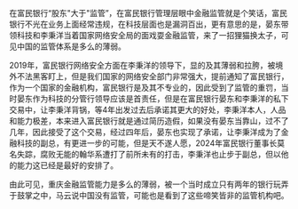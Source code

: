 在富民银行“股东"大于"监管”，在富民银行管理层眼中金融监管就是个笑话，富民银行不光在业务上面经常违规，在科技层面也是漏洞百出，更有意思的是，晏东带领科技和李秉洋当着国家网络安全局的面戏耍金融监管，来了一招狸猫换太子，可见中国的监管体系是多么的薄弱。

   2019年，富民银行网络安全方面在李秉洋的领导下，显的及其薄弱和拉胯，被境外不法黑客盯上，但是我们国家的网络安全部门非常强大，提前通知了富民银行，作为一个国家的金融机构，富民银行是及其不专业的，因此受到了监管的重罚，当时晏东作为科技的分管行领导应该是首责任，但是在富民银行晏东和李秉洋的私下交易中，让李秉洋背锅，等4年出发过去后承诺其更大的好处，李秉洋本人，人品和能力极差，本来进入富民银行就是通过简历造假，如果没有晏东当靠山，过不了几年，因此接受了这个交易，经过四年后，晏东也实现了承诺，让李秉洋成为了金融科技的副总，有更进一步的可能，但是天不遂人愿，2024年富民银行董事长莫名失踪，腐败无能的翰华系遭打了前所未有的打击，李秉洋也止步于副总，但以他的能力这已经是最好的安排了。
   
   由此可见，重庆金融监管能力是多么的薄弱，被一个当时成立只有两年的银行玩弄于鼓掌之中，马云说中国没有监管，可能也是看到了这些啼笑皆非的监管机构吧。
